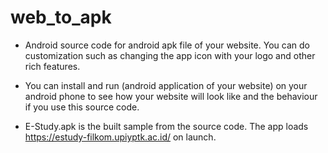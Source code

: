 # web_to_apk

- Android source code for android apk file of your website. You can do customization such  as changing the app icon with your logo and other rich features.

- You can install and run (android application of your website) on your android phone to see how your website will look like and the behaviour if you use this source code.

- E-Study.apk is the built sample from the source code. The app loads https://estudy-filkom.upiyptk.ac.id/ on launch.